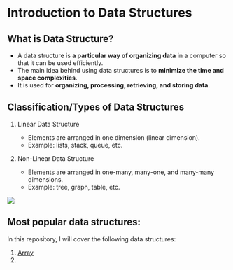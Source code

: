 # Introduction to Data Structures

## What is Data Structure?

* A data structure is **a particular way of organizing data** in a computer so that it can be used efficiently. 
* The main idea behind using data structures is to **minimize the time and space complexities**.
* It is used for **organizing, processing, retrieving, and storing data**.

## Classification/Types of Data Structures

1. Linear Data Structure
  
   * Elements are arranged in one dimension (linear dimension).
   * Example: lists, stack, queue, etc.

2. Non-Linear Data Structure

    * Elements are arranged in one-many, many-one, and many-many dimensions.
    * Example: tree, graph, table, etc.

![](https://media.geeksforgeeks.org/wp-content/uploads/20220520182504/ClassificationofDataStructure-660x347.jpg)

## Most popular data structures:

In this repository, I will cover the following data structures:

1. [Array](./array/)
2. 

